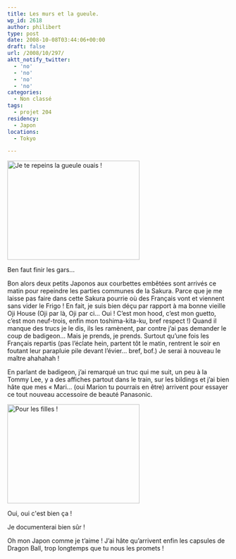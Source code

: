 ```yaml
---
title: Les murs et la gueule.
wp_id: 2618
author: philibert
type: post
date: 2008-10-08T03:44:06+00:00
draft: false
url: /2008/10/297/
aktt_notify_twitter:
  - 'no'
  - 'no'
  - 'no'
  - 'no'
categories:
  - Non classé
tags:
  - projet 204
residency:
  - Japon
locations:
  - Tokyo

---
```

<div id="attachment_301" class="wp-caption alignright" style="max-width: 300px">
  <a href="http://benmerde.com/wp-content/uploads/img_30501.jpg"><img class="size-medium wp-image-301" title="img_30501" src="http://benmerde.com/wp-content/uploads/img_30501-300x225.jpg" alt="Je te repeins la gueule ouais !" width="300" height="225" /></a>
  
  <p class="wp-caption-text">
    Ben faut finir les gars...
  </p>
</div>

Bon alors deux petits Japonos aux courbettes embêtées sont arrivés ce matin pour repeindre les parties communes de la Sakura. Parce que je me laisse pas faire dans cette Sakura pourrie où des Français vont et viennent sans vider le Frigo ! En fait, je suis bien déçu par rapport à ma bonne vieille Oji House (Oji par là, Oji par ci&#8230; Oui ! C&rsquo;est mon hood, c&rsquo;est mon guetto, c&rsquo;est mon neuf-trois, enfin mon toshima-kita-ku, bref respect !) Quand il manque des trucs je le dis, ils les ramènent, par contre j&rsquo;ai pas demander le coup de badigeon&#8230; Mais je prends, je prends. Surtout qu&rsquo;une fois les Français repartis (pas l&rsquo;éclate hein, partent tôt le matin, rentrent le soir en foutant leur parapluie pile devant l&rsquo;évier&#8230; bref, bof.) Je serai à nouveau le maître ahahahah !

En parlant de badigeon, j&rsquo;ai remarqué un truc qui me suit, un peu à la Tommy Lee, y a des affiches partout dans le train, sur les bildings et j&rsquo;ai bien hâte que mes « Mari&#8230; (oui Marion tu pourrais en être) arrivent pour essayer ce tout nouveau accessoire de beauté Panasonic.

<div id="attachment_299" class="wp-caption aligncenter" style="max-width: 300px">
  <a href="http://benmerde.com/wp-content/uploads/img_3034.jpg" target="blank"><img class="size-medium wp-image-299 " title="img_3034" src="http://benmerde.com/wp-content/uploads/img_3034-300x225.jpg" alt="Pour les filles !" width="300" height="225" /></a>
  
  <p class="wp-caption-text">
    Oui, oui c'est bien ça !
  </p>
</div>

Je documenterai bien sûr ! 

Oh mon Japon comme je t&rsquo;aime ! J&rsquo;ai hâte qu&rsquo;arrivent enfin les capsules de Dragon Ball, trop longtemps que tu nous les promets !